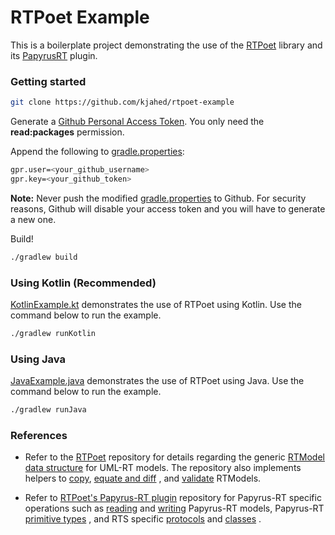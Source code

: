 # RTPoet Example

This is a boilerplate project demonstrating the use of the [RTPoet](https://github.com/kjahed/rtpoet) library and
its [PapyrusRT](https://github.com/kjahed/rtpoet-papyrusrt) plugin.

### Getting started

```bash
git clone https://github.com/kjahed/rtpoet-example
```

Generate a [Github Personal Access Token](https://github.com/settings/tokens/new). You only need the
**read:packages** permission.

Append the following to [gradle.properties](gradle.properties):

```bash
gpr.user=<your_github_username>
gpr.key=<your_github_token>
```

**Note:** Never push the modified [gradle.properties](gradle.properties) to Github. For security reasons, Github will
disable your access token and you will have to generate a new one.

Build!

```bash
./gradlew build
```

### Using Kotlin (Recommended)

[KotlinExample.kt](src/main/kotlin/KotlinExample.kt) demonstrates the use of RTPoet using Kotlin. Use the command below
to run the example.

```bash
./gradlew runKotlin
```

### Using Java

[JavaExample.java](src/main/java/JavaExample.java) demonstrates the use of RTPoet using Java. Use the command below to
run the example.

```bash
./gradlew runJava
```

### References

- Refer to the [RTPoet](https://github.com/kjahed/rtpoet) repository for details regarding the
  generic [RTModel data structure](https://github.com/kjahed/rtpoet/tree/master/src/main/kotlin/ca/jahed/rtpoet/rtmodel)
  for UML-RT models. The repository also implements helpers
  to [copy](https://github.com/kjahed/rtpoet/blob/master/src/main/kotlin/ca/jahed/rtpoet/utils/RTDeepCopier.kt),
  [equate and diff](https://github.com/kjahed/rtpoet/blob/master/src/main/kotlin/ca/jahed/rtpoet/utils/RTEqualityHelper.kt)
  ,
  and [validate](https://github.com/kjahed/rtpoet/blob/master/src/main/kotlin/ca/jahed/rtpoet/utils/RTModelValidator.kt)
  RTModels.


- Refer to [RTPoet's Papyrus-RT plugin](https://github.com/kjahed/rtpoet-papyrusrt) repository for Papyrus-RT specific
  operations such
  as [reading](https://github.com/kjahed/rtpoet-papyrusrt/blob/master/src/main/kotlin/ca/jahed/rtpoet/papyrusrt/PapyrusRTReader.kt)
  and [writing](https://github.com/kjahed/rtpoet-papyrusrt/blob/master/src/main/kotlin/ca/jahed/rtpoet/papyrusrt/PapyrusRTWriter.kt)
  Papyrus-RT models,
  Papyrus-RT [primitive types](https://github.com/kjahed/rtpoet-papyrusrt/tree/master/src/main/kotlin/ca/jahed/rtpoet/papyrusrt/rts/primitivetype)
  , and RTS
  specific [protocols](https://github.com/kjahed/rtpoet-papyrusrt/tree/master/src/main/kotlin/ca/jahed/rtpoet/papyrusrt/rts/protocols)
  and
  [classes](https://github.com/kjahed/rtpoet-papyrusrt/tree/master/src/main/kotlin/ca/jahed/rtpoet/papyrusrt/rts/classes)
  .